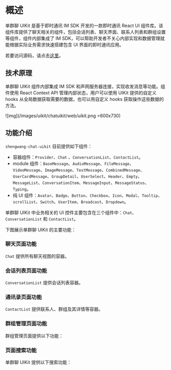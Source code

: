 # 概述

<Toc />

单群聊 UIKit 是基于即时通讯 IM SDK 开发的一款即时通讯 React UI 组件库。该组件库提供了聊天相关的组件，包括会话列表、聊天界面、联系人列表和群组设置等组件，组件内部集成了 IM SDK，可以帮助开发者不关心内部实现和数据管理就能根据实际业务需求快速搭建包含 UI 界面的即时通讯应用。

若要访问源码，请点击[这里](https://github.com/Shengwang-Community/ShengwangChat-UIKit-web)。

## 技术原理

单群聊 UIKit 组件内部集成 IM SDK 和声网服务器连接，实现收发消息等功能。组件使用 React Context API 管理内部状态，用户可以使用 UIKit 提供的自定义 hooks 从全局数据获取需要的数据，也可以用自定义 hooks 获取操作这些数据的方法。

![img](/images/uikit/chatuikit/web/uikit.png =600x730)

## 功能介绍

`shengwang-chat-uikit` 目前提供如下组件：

- 容器组件：`Provider`、`Chat` 、`ConversationList`、`ContactList`。
- module 组件：`BaseMessage`、`AudioMessage`、`FileMessage`、 `VideoMessage`、`ImageMessage`、`TextMessage`、`CombinedMessage`、`UserCardMessage`、`GroupDetail`、`UserSelect`、`Header`、`Empty`、`MessageList`、`ConversationItem`、`MessageInput`、`MessageStatus`、`Typing`。
- 纯 UI 组件：`Avatar`、`Badge`、`Button`、`Checkbox`、`Icon`、`Modal`、`Tooltip`、`scrollList`、`Switch`、`UserItem`、`Broadcast`、`Dropdown`。

单群聊 UIKit 中业务相关的 UI 控件主要包含在三个组件中：`Chat`、`ConversationList` 和 `ContactList`。

下图展示单群聊 UIKit 的主要功能：

<ImageGallery :columns="1">
  <ImageItem src="/images/uikit/chatuikit/web/main_conversation_list_chat.png" title="会话列表+聊天页面" />
  <ImageItem src="/images/uikit/chatuikit/web/main_conversation_list_group_detail.png" title="会话列表+群组设置" />
  <ImageItem src="/images/uikit/chatuikit/web/main_conversation_list_contact_detail.png" title="会话列表+联系人设置" />
  <ImageItem src="/images/uikit/chatuikit/web/main_contact_list_group.png" title="联系人列表+群组" />
  <ImageItem src="/images/uikit/chatuikit/web/main_contact_list_contact.png" title="联系人列表+联系人" />
</ImageGallery>

### 聊天页面功能

`Chat` 提供所有聊天视图的容器。

<ImageGallery :columns="1">
  <ImageItem src="/images/uikit/chatuikit/web/message_types.png" title="聊天页面" />
  <ImageItem src="/images/uikit/chatuikit/web/message_operation.png" title="消息操作" />
  <ImageItem src="/images/uikit/chatuikit/web/message_reply.png" title="消息引用" />
  <ImageItem src="/images/uikit/chatuikit/web/message_deliveryreceipt.png" title="已发送回执" />
  <ImageItem src="/images/uikit/chatuikit/web/message_readreceipt.png" title="已读回执" />
</ImageGallery>

### 会话列表页面功能

`ConversationList` 提供会话列表容器。

<ImageGallery>
  <ImageItem src="/images/uikit/chatuikit/web/conversation_operation.png" title="会话操作" />
</ImageGallery>

### 通讯录页面功能

`ContactList` 提供联系人、群组及其详情等容器。

<ImageGallery :columns="1">
  <ImageItem src="/images/uikit/chatuikit/web/contact_list_info.png" title="联系人列表及详情" />
  <ImageItem src="/images/uikit/chatuikit/web/contact_block_list.png" title="联系人黑名单" />
</ImageGallery>

### 群组管理页面功能

群组管理页面提供以下功能：

<ImageGallery :columns="1">
  <ImageItem src="/images/uikit/chatuikit/web/group_mgmt.png" title="群组管理" />
  <ImageItem src="/images/uikit/chatuikit/web/group_thread.png" title="话题" />
</ImageGallery>

### 页面搜索功能

单群聊 UIKit 提供以下搜索功能：

<ImageGallery :columns="1">
  <ImageItem src="/images/uikit/chatuikit/web/search_conversation.png" title="搜索会话名称" />
  <ImageItem src="/images/uikit/chatuikit/web/search_contact.png" title="搜索联系人名称" />
  <ImageItem src="/images/uikit/chatuikit/web/search_chat_history.png" title="搜索聊天历史" />
</ImageGallery>
